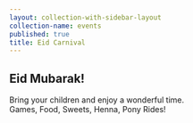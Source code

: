 ```yaml
---
layout: collection-with-sidebar-layout
collection-name: events
published: true
title: Eid Carnival
---
```

## Eid Mubarak!
Bring your children and enjoy a wonderful time.  
Games, Food, Sweets, Henna, Pony Rides!
